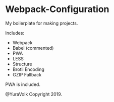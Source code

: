 # Webpack-Configuration
My boilerplate for making projects.

Includes: 
+ Webpack
+ Babel (commented)
+ PWA
+ LESS 
+ Structure
+ Brotli Encoding
+ GZIP Fallback

PWA is included.

@YuraVolk Copyright 2019.
